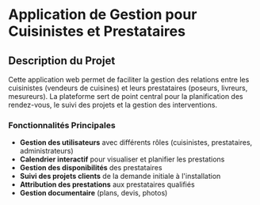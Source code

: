 # Application de Gestion pour Cuisinistes et Prestataires

## Description du Projet

Cette application web permet de faciliter la gestion des relations entre les cuisinistes (vendeurs de cuisines) et leurs prestataires (poseurs, livreurs, mesureurs). La plateforme sert de point central pour la planification des rendez-vous, le suivi des projets et la gestion des interventions.

### Fonctionnalités Principales

- **Gestion des utilisateurs** avec différents rôles (cuisinistes, prestataires, administrateurs)
- **Calendrier interactif** pour visualiser et planifier les prestations
- **Gestion des disponibilités** des prestataires
- **Suivi des projets clients** de la demande initiale à l'installation
- **Attribution des prestations** aux prestataires qualifiés
- **Gestion documentaire** (plans, devis, photos)

